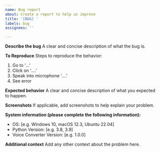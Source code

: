 ```yaml
---
name: Bug report
about: Create a report to help us improve
title: '[BUG] '
labels: bug
assignees: ''

---
```


**Describe the bug**
A clear and concise description of what the bug is.

**To Reproduce**
Steps to reproduce the behavior:
1. Go to '...'
2. Click on '....'
3. Speak into microphone '....'
4. See error

**Expected behavior**
A clear and concise description of what you expected to happen.

**Screenshots**
If applicable, add screenshots to help explain your problem.

**System information (please complete the following information):**
 - OS: [e.g. Windows 10, macOS 12.3, Ubuntu 22.04]
 - Python Version: [e.g. 3.8, 3.9]
 - Voice Converter Version: [e.g. 1.0.0]

**Additional context**
Add any other context about the problem here. 